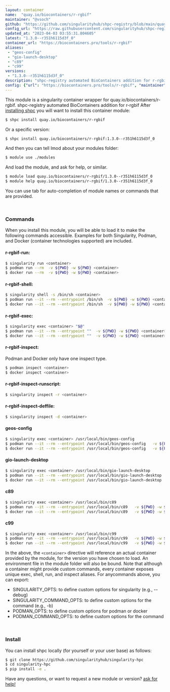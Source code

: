 ```yaml
---
layout: container
name:  "quay.io/biocontainers/r-rgbif"
maintainer: "@vsoch"
github: "https://github.com/singularityhub/shpc-registry/blob/main/quay.io/biocontainers/r-rgbif/container.yaml"
config_url: "https://raw.githubusercontent.com/singularityhub/shpc-registry/main/quay.io/biocontainers/r-rgbif/container.yaml"
updated_at: "2023-04-03 03:55:31.804605"
latest: "1.3.0--r351h6115d3f_0"
container_url: "https://biocontainers.pro/tools/r-rgbif"
aliases:
 - "geos-config"
 - "gio-launch-desktop"
 - "c89"
 - "c99"
versions:
 - "1.3.0--r351h6115d3f_0"
description: "shpc-registry automated BioContainers addition for r-rgbif"
config: {"url": "https://biocontainers.pro/tools/r-rgbif", "maintainer": "@vsoch", "description": "shpc-registry automated BioContainers addition for r-rgbif", "latest": {"1.3.0--r351h6115d3f_0": "sha256:f2b2b58b118b1f922d4b3fbe570e0734b19c0f1b3ea0c52d794f22d7de87a98c"}, "tags": {"1.3.0--r351h6115d3f_0": "sha256:f2b2b58b118b1f922d4b3fbe570e0734b19c0f1b3ea0c52d794f22d7de87a98c"}, "docker": "quay.io/biocontainers/r-rgbif", "aliases": {"geos-config": "/usr/local/bin/geos-config", "gio-launch-desktop": "/usr/local/bin/gio-launch-desktop", "c89": "/usr/local/bin/c89", "c99": "/usr/local/bin/c99"}}
---
```


This module is a singularity container wrapper for quay.io/biocontainers/r-rgbif.
shpc-registry automated BioContainers addition for r-rgbif
After [installing shpc](#install) you will want to install this container module:


```bash
$ shpc install quay.io/biocontainers/r-rgbif
```

Or a specific version:

```bash
$ shpc install quay.io/biocontainers/r-rgbif:1.3.0--r351h6115d3f_0
```

And then you can tell lmod about your modules folder:

```bash
$ module use ./modules
```

And load the module, and ask for help, or similar.

```bash
$ module load quay.io/biocontainers/r-rgbif/1.3.0--r351h6115d3f_0
$ module help quay.io/biocontainers/r-rgbif/1.3.0--r351h6115d3f_0
```

You can use tab for auto-completion of module names or commands that are provided.

<br>

### Commands

When you install this module, you will be able to load it to make the following commands accessible.
Examples for both Singularity, Podman, and Docker (container technologies supported) are included.

#### r-rgbif-run:

```bash
$ singularity run <container>
$ podman run --rm  -v ${PWD} -w ${PWD} <container>
$ docker run --rm  -v ${PWD} -w ${PWD} <container>
```

#### r-rgbif-shell:

```bash
$ singularity shell -s /bin/sh <container>
$ podman run --it --rm --entrypoint /bin/sh  -v ${PWD} -w ${PWD} <container>
$ docker run --it --rm --entrypoint /bin/sh  -v ${PWD} -w ${PWD} <container>
```

#### r-rgbif-exec:

```bash
$ singularity exec <container> "$@"
$ podman run --it --rm --entrypoint ""  -v ${PWD} -w ${PWD} <container> "$@"
$ docker run --it --rm --entrypoint ""  -v ${PWD} -w ${PWD} <container> "$@"
```

#### r-rgbif-inspect:

Podman and Docker only have one inspect type.

```bash
$ podman inspect <container>
$ docker inspect <container>
```

#### r-rgbif-inspect-runscript:

```bash
$ singularity inspect -r <container>
```

#### r-rgbif-inspect-deffile:

```bash
$ singularity inspect -d <container>
```


#### geos-config

```bash
$ singularity exec <container> /usr/local/bin/geos-config
$ podman run --it --rm --entrypoint /usr/local/bin/geos-config   -v ${PWD} -w ${PWD} <container> -c " $@"
$ docker run --it --rm --entrypoint /usr/local/bin/geos-config   -v ${PWD} -w ${PWD} <container> -c " $@"
```


#### gio-launch-desktop

```bash
$ singularity exec <container> /usr/local/bin/gio-launch-desktop
$ podman run --it --rm --entrypoint /usr/local/bin/gio-launch-desktop   -v ${PWD} -w ${PWD} <container> -c " $@"
$ docker run --it --rm --entrypoint /usr/local/bin/gio-launch-desktop   -v ${PWD} -w ${PWD} <container> -c " $@"
```


#### c89

```bash
$ singularity exec <container> /usr/local/bin/c89
$ podman run --it --rm --entrypoint /usr/local/bin/c89   -v ${PWD} -w ${PWD} <container> -c " $@"
$ docker run --it --rm --entrypoint /usr/local/bin/c89   -v ${PWD} -w ${PWD} <container> -c " $@"
```


#### c99

```bash
$ singularity exec <container> /usr/local/bin/c99
$ podman run --it --rm --entrypoint /usr/local/bin/c99   -v ${PWD} -w ${PWD} <container> -c " $@"
$ docker run --it --rm --entrypoint /usr/local/bin/c99   -v ${PWD} -w ${PWD} <container> -c " $@"
```



In the above, the `<container>` directive will reference an actual container provided
by the module, for the version you have chosen to load. An environment file in the
module folder will also be bound. Note that although a container
might provide custom commands, every container exposes unique exec, shell, run, and
inspect aliases. For anycommands above, you can export:

 - SINGULARITY_OPTS: to define custom options for singularity (e.g., --debug)
 - SINGULARITY_COMMAND_OPTS: to define custom options for the command (e.g., -b)
 - PODMAN_OPTS: to define custom options for podman or docker
 - PODMAN_COMMAND_OPTS: to define custom options for the command

<br>

### Install

You can install shpc locally (for yourself or your user base) as follows:

```bash
$ git clone https://github.com/singularityhub/singularity-hpc
$ cd singularity-hpc
$ pip install -e .
```

Have any questions, or want to request a new module or version? [ask for help!](https://github.com/singularityhub/singularity-hpc/issues)
